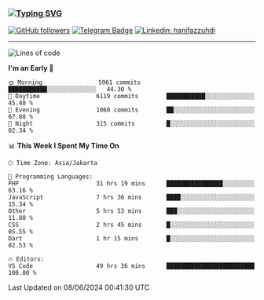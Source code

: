 ### [![Typing SVG](https://readme-typing-svg.herokuapp.com?font=lato&size=22&lines=Hi+There+👋)](https://git.io/typing-svg) 

[![GitHub followers](https://img.shields.io/github/followers/hanifazzuhdi?label=Follow&style=social)](https://github.com/hanifazzuhdi/?tab=follow) 
[![Telegram Badge](https://img.shields.io/badge/-hanif0198-blue?style=social&logo=telegram&link=https://www.t.me/hanif0198/)](https://www.t.me/hanif0198/) 
[![Linkedin: hanifazzuhdi](https://img.shields.io/badge/-hanifazzuhdi-blue?style=flat-square&logo=Linkedin&logoColor=white&link=https://www.linkedin.com/in/hanif-az-zuhdi-69688019b/)](https://www.linkedin.com/in/hanif-az-zuhdi-69688019b/) 

<hr/>

<!--START_SECTION:waka-->
![Lines of code](https://img.shields.io/badge/From%20Hello%20World%20I%27ve%20Written-56.6%20million%20lines%20of%20code-blue)

**I'm an Early 🐤** 

```text
🌞 Morning                5961 commits        ███████████░░░░░░░░░░░░░░   44.30 % 
🌆 Daytime                6119 commits        ███████████░░░░░░░░░░░░░░   45.48 % 
🌃 Evening                1060 commits        ██░░░░░░░░░░░░░░░░░░░░░░░   07.88 % 
🌙 Night                  315 commits         █░░░░░░░░░░░░░░░░░░░░░░░░   02.34 % 
```


📊 **This Week I Spent My Time On** 

```text
🕑︎ Time Zone: Asia/Jakarta

💬 Programming Languages: 
PHP                      31 hrs 19 mins      ████████████████░░░░░░░░░   63.16 % 
JavaScript               7 hrs 36 mins       ████░░░░░░░░░░░░░░░░░░░░░   15.34 % 
Other                    5 hrs 53 mins       ███░░░░░░░░░░░░░░░░░░░░░░   11.88 % 
CSS                      2 hrs 45 mins       █░░░░░░░░░░░░░░░░░░░░░░░░   05.55 % 
Dart                     1 hr 15 mins        █░░░░░░░░░░░░░░░░░░░░░░░░   02.53 % 

🔥 Editors: 
VS Code                  49 hrs 36 mins      █████████████████████████   100.00 % 
```


 Last Updated on 08/06/2024 00:41:30 UTC
<!--END_SECTION:waka-->
